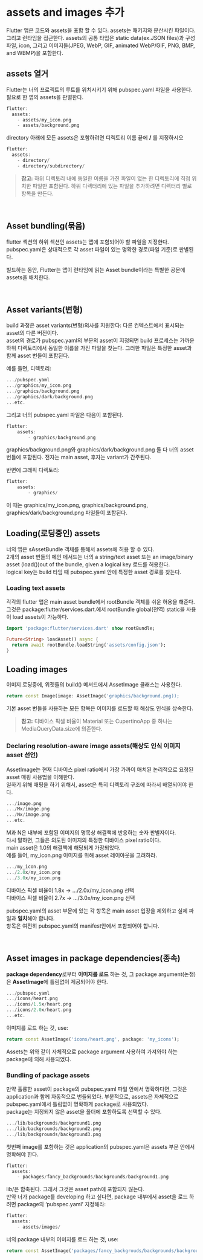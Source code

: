 # assets and images 추가  

Flutter 앱은 코드와 assets을 포함 할 수 있다. assets는 패키지와 분산시킨 파일이다. 그리고 런타임을 접근한다. assets의 공통 타입은 static data(ex.JSON files)과 구성 파일, icon, 그리고 이미지들(JPEG, WebP, GIF, animated WebP/GIF, PNG, BMP, and WBMP)을 포함한다.  

## assets 열거  

Flutter는 너의 프로젝트의 루트를 위치시키기 위해 pubspec.yaml 파일을 사용한다. 필요로 한 앱의 assets을 판별한다.  

```dart
flutter:
  assets:
    - assets/my_icon.png
    - assets/background.png
```
directory 아래에 모든 assets은 포함하려면 디렉토리 이름 끝에 **/** 를 지정하시오
```dart
flutter:
  assets:
    - directory/
    - directory/subdirectory/
```  
>**참고:** 하위 디렉토리 내에 동일한 이름을 가진 파일이 없는 한 디렉토리에 직접 위치한 파일만 포함된다. 하위 디렉터리에 있는 파일을 추가하려면 디렉터리 별로 항목을 만든다.  

<br/>

## Asset bundling(묶음)
flutter 섹션의 하위 섹션인 assets는 앱에 포함되어야 할 파일을 지정한다. pubspec.yaml은 상대적으로 각 asset 파일이 있는 명확한 경로(파일 기준)로 판별된다.  

빌드하는 동안, Flutter는 앱이 런타임에 읽는 Asset bundle이라는 특별한 공문에 assets을 배치한다.

<br/>

## Asset variants(변형)  
build 과정은 asset variants(변형)의사를 지원한다: 다른 컨텍스트에서 표시되는 asset의 다른 버전이다.  
asset의 경로가 pubspec.yaml의 부문의 asset이 지정되면 build 프로세스는 가까운 하위 디렉토리에서 동일한 이름을 가진 파일을 찾는다. 그러한 파일은 특정한 asset과 함께 asset 번들이 포함된다.  

예를 들면, 디렉토리:
```dart
.../pubspec.yaml
.../graphics/my_icon.png
.../graphics/background.png
.../graphics/dark/background.png
...etc.
```

그리고 너의 pubspec.yaml 파일은 다음이 포함된다.  
```dart
flutter:
    assets:
        - graphics/background.png
```  
graphics/background.png와 graphics/dark/background.png 둘 다 너의 asset 번들에 포함된다. 전자는 main asset, 후자는 variant가 간주된다.  

반면에 그래픽 디렉토리:  
```dart
flutter:
    assets:
        - graphics/
```  
이 때는 graphics/my_icon.png, graphics/background.png, graphics/dark/background.png 파일들이 포함된다.  

## Loading(로딩중인) assets  

너의 앱은 sAssetBundle 객체를 통해서 assets에 허용 할 수 있다.  
2개의 asset 번들의 메인 메서드는 너의 a string/text asset 또는 an image/binary asset (load())out of the bundle, given a logical key 로드를 허용한다.  
logical key는 build 타임 때 pubspec.yaml 안에 특정한 asset 경로를 찾는다.  

### Loading text assets  
각각의 flutter 앱은 main asset bundle에서 rootBundle 객체를 쉬운 허용을 해준다. 그것은 package:flutter/services.dart.에서 rootBundle global(전역) static을 사용이 load assets이 가능하다.  

```dart
import 'package:flutter/services.dart' show rootBundle;

Future<String> loadAsset() async {
  return await rootBundle.loadString('assets/config.json');
}
```

## Loading images  
이미지 로딩중에, 위젯들의 build() 메서드에서 AssetImage 클래스는 사용한다.  
```dart
return const Image(image: AssetImage('graphics/background.png));
```
기본 asset 번들을 사용하는 모든 항목은 이미지를 로드할 때 해상도 인식을 상속한다.  
>**참고:** 디바이스 픽셀 비율이 Material 또는 CupertinoApp 중 하나는 MediaQueryData.size에 의존한다. 

### Declaring resolution-aware image assets(해상도 인식 이미지 asset 선언)  
AssetImage는 현재 디바이스 pixel ratio에서 가장 가까이 매치된 논리적으로 요청된 asset 매핑 사용법을 이해한다.  
일하기 위해 매핑을 하기 위해서, asset은 특히 디렉토리 구조에 따라서 배열되어야 한다.
```dart
.../image.png
.../Mx/image.png
.../Nx/image.png
...etc.
```  
M과 N은 내부에 포함된 이미지의 명목상 해결책에 반응하는 숫자 판별자이다.  
다시 말하면, 그들은 의도된 이미지의 특정한 디바이스 pixel ratio이다.  
main asset은 1.0의 해결책에 해당되게 가장되었다.  
예를 들어, my_icon.png 이미지를 위해 asset 레이아웃을 고려하라.
```dart
.../my_icon.png
.../2.0x/my_icon.png
.../3.0x/my_icon.png
```
디바이스 픽셀 비율이 1.8x -> .../2.0x/my_icon.png 선택  
디바이스 픽셀 비율이 2.7x -> .../3.0x/my_icon.png 선택  

pubspec.yaml의 asset 부문에 있는 각 항목은 main asset 입장을 제외하고 실제 파일과 **일치**해야 합니다.  
항목은 여전히 pubspec.yaml의 manifest안에서 포함되어야 합니다.  

<br/>

## Asset images in package dependencies(종속)  

**package dependency**로부터 **이미지를 로드** 하는 것, 그 package argument(논쟁)은 **AssetImage**에 틀림없이 제공되어야 한다. 
```dart
.../pubspec.yaml
.../icons/heart.png
.../icons/1.5x/heart.png
.../icons/2.0x/heart.png
...etc.
```
이미지를 로드 하는 것, use:  
```dart
return const AssetImage('icons/heart.png', package: 'my_icons');
```  
Assets는 위와 같이 자체적으로 package argument 사용하여 가져와야 하는 package에 의해 사용되었다.  

### Bundling of package assets  
만약 훌륭한 asset이 package의 pubspec.yaml 파일 안에서 명확하다면, 그것은 application과 함께 자동적으로 번들되었다. 부분적으로, assets은 자체적으로 pubspec.yaml에서 틀림없이 명확하게 package로 사용되었다.  
package는 지정되지 않은 asset을 폴더에 포함하도록 선택할 수 있다.  
```dart
.../lib/backgrounds/background1.png
.../lib/backgrounds/background2.png
.../lib/backgrounds/background3.png
```  
첫번째 image를 포함하는 것은 application의 pubspec.yaml은 assets 부문 안에서 명확해야 한다.  
```dart
flutter:
  assets:
    - packages/fancy_backgrounds/backgrounds/background1.png
```  
lib/은 함축된다. 그래서 그것은 asset path에 포함되지 않는다.  
만약 너가 package를 developing 하고 싶다면, package 내부에서 asset을 로드 하려면 package의 ‘pubspec.yaml’ 지정해라:  
```dart
flutter:
  assets:
    - assets/images/
```
너의 package 내부의 이미지를 로드 하는 것, use:  
```dart
return const AssetImage('packages/fancy_backgrouds/backgrounds/background1.png');
```
